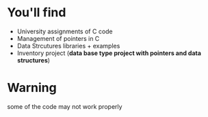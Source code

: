 # You'll find
- University assignments of C code
- Management of pointers in C
- Data Strcutures libraries + examples
- Inventory project (**data base type project with pointers and data structures**)

# Warning
some of the code may not work properly
